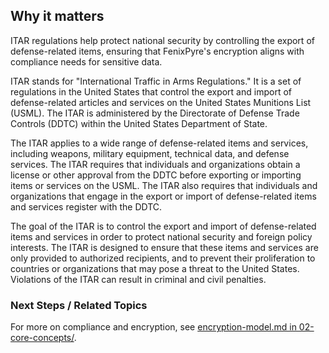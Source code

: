 
## Why it matters
ITAR regulations help protect national security by controlling the export of defense-related items, ensuring that FenixPyre's encryption aligns with compliance needs for sensitive data.

ITAR stands for "International Traffic in Arms Regulations." It is a set of regulations in the United States that control the export and import of defense-related articles and services on the United States Munitions List (USML). The ITAR is administered by the Directorate of Defense Trade Controls (DDTC) within the United States Department of State.

The ITAR applies to a wide range of defense-related items and services, including weapons, military equipment, technical data, and defense services. The ITAR requires that individuals and organizations obtain a license or other approval from the DDTC before exporting or importing items or services on the USML. The ITAR also requires that individuals and organizations that engage in the export or import of defense-related items and services register with the DDTC.

The goal of the ITAR is to control the export and import of defense-related items and services in order to protect national security and foreign policy interests. The ITAR is designed to ensure that these items and services are only provided to authorized recipients, and to prevent their proliferation to countries or organizations that may pose a threat to the United States. Violations of the ITAR can result in criminal and civil penalties.

### Next Steps / Related Topics
For more on compliance and encryption, see [encryption-model.md in 02-core-concepts/](../02-core-concepts/encryption-model.md).